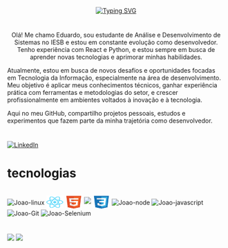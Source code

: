 <p align="center">
  <a href="https://git.io/typing-svg"><img src="https://readme-typing-svg.demolab.com?font=Fira+Code&pause=1000&color=8415F7&width=435&lines=%F0%9F%91%8B+Ol%C3%A1!+Seja+bem-vindo(a)+ao+meu+Git" alt="Typing SVG" /></a>
</p>



#
<p align ="center">Olá! Me chamo Eduardo, sou estudante de Análise e Desenvolvimento de Sistemas no IESB e estou em constante evolução como desenvolvedor. Tenho experiência com React e Python, e estou sempre em busca de aprender novas tecnologias e aprimorar minhas habilidades.

Atualmente, estou em busca de novos desafios e oportunidades focadas em Tecnologia da Informação, especialmente na área de desenvolvimento. Meu objetivo é aplicar meus conhecimentos técnicos, ganhar experiência prática com ferramentas e metodologias do setor, e crescer profissionalmente em ambientes voltados à inovação e à tecnologia.

Aqui no meu GitHub, compartilho projetos pessoais, estudos e experimentos que fazem parte da minha trajetória como desenvolvedor.
</p>

#

[![LinkedIn](https://img.shields.io/badge/LinkedIn-0A66C2?style=for-the-badge&logo=linkedin&logoColor=white)](https://www.linkedin.com/in/eduardo-ara%C3%BAjo-de-souza-809b78311/)

#


# tecnologias

<div style="display: inline_block"><br>
  <img align="center" alt= "Joao-linux" height="30" width="40" src="https://cdn.jsdelivr.net/gh/devicons/devicon@latest/icons/linux/linux-plain.svg">
  <img align="center" alt="Joao-React" height="30" width="40" src="https://raw.githubusercontent.com/devicons/devicon/master/icons/react/react-original.svg">
  <img align="center" alt="Joao-HTML" height="30" width="40" src="https://raw.githubusercontent.com/devicons/devicon/master/icons/html5/html5-original.svg">
  <img src="https://cdn.jsdelivr.net/gh/devicons/devicon@latest/icons/bootstrap/bootstrap-original.svg" height="30"/>
  <img align="center" alt="Joao-CSS" height="30" width="40" src="https://raw.githubusercontent.com/devicons/devicon/master/icons/css3/css3-original.svg">
  <img align="center" alt="Joao-node" height="30" width="40" src="https://cdn.jsdelivr.net/gh/devicons/devicon@latest/icons/nodejs/nodejs-original.svg">
  <img align="center" alt="Joao-javascript" height="30" width="40" src="https://cdn.jsdelivr.net/gh/devicons/devicon@latest/icons/javascript/javascript-original.svg">
  <img align="center" alt="Joao-Git" height="30" width="40" src="https://cdn.jsdelivr.net/gh/devicons/devicon@latest/icons/git/git-original.svg">
  <img align="center" alt="Joao-Selenium" height="30" width="40" src="https://cdn.jsdelivr.net/gh/devicons/devicon@latest/icons/selenium/selenium-original.svg">

</div>

#
<div>
<img height ="180cm" src="https://github-readme-stats.vercel.app/api?username=Eduardo-A-Souza&show_icons=true&theme=dark"/>
<img height ="180cm" src="https://github-readme-stats.vercel.app/api/top-langs/?username=Eduardo-A-Souza&hide=html&theme=dark"/>
</div>

#


###

